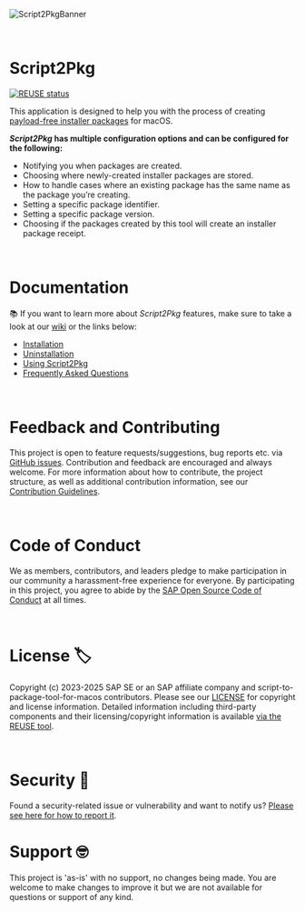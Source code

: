 ![Script2PkgBanner](https://github.com/SAP/script-to-package-tool-for-macos/blob/main/readme_images/macOS_script2Pkg_Banner_GitHub.png)

<br/>

# Script2Pkg 

[![REUSE status](https://api.reuse.software/badge/github.com/SAP/script-to-package-tool-for-macos)](https://api.reuse.software/info/github.com/SAP/script-to-package-tool-for-macos)
 
This application is designed to help you with the process of creating [payload-free installer packages](https://github.com/SAP/script-to-package-tool-for-macos/wiki/Glossary#payload-free-installer-package) for macOS. 

**_Script2Pkg_ has multiple configuration options and can be configured for the following:**

* Notifying you when packages are created.
* Choosing where newly-created installer packages are stored.
* How to handle cases where an existing package has the same name as the package you’re creating.
* Setting a specific package identifier.
* Setting a specific package version.
* Choosing if the packages created by this tool will create an installer package receipt.

<br/>

# Documentation 

📚 If you want to learn more about _Script2Pkg_ features, make sure to take a look at our [wiki](https://github.com/SAP/script-to-package-tool-for-macos/wiki) or the links below:

* [Installation](https://github.com/SAP/script-to-package-tool-for-macos/wiki/Installation)
* [Uninstallation](https://github.com/SAP/script-to-package-tool-for-macos/wiki/Uninstallation)
* [Using Script2Pkg](https://github.com/SAP/script-to-package-tool-for-macos/wiki/Using-Script2Pkg)
* [Frequently Asked Questions](https://github.com/SAP/script-to-package-tool-for-macos/wiki/Frequently-Asked-Questions)

<br/>

# Feedback and Contributing

This project is open to feature requests/suggestions, bug reports etc. via [GitHub issues](https://github.com/SAP/script-to-package-tool-for-macos/issues). Contribution and feedback are encouraged and always welcome. For more information about how to contribute, the project structure, as well as additional contribution information, see our [Contribution Guidelines](CONTRIBUTING.md).

<br/>

# Code of Conduct

We as members, contributors, and leaders pledge to make participation in our community a harassment-free experience for everyone. By participating in this project, you agree to abide by the [SAP Open Source Code of Conduct](https://github.com/SAP/.github/blob/main/CODE_OF_CONDUCT.md) at all times.

<br/>

# License 🏷️

Copyright (c) 2023-2025 SAP SE or an SAP affiliate company and script-to-package-tool-for-macos
 contributors. Please see our [LICENSE](LICENSE) for copyright and license information. Detailed information including third-party components and their licensing/copyright information is available [via the REUSE tool](https://api.reuse.software/info/github.com/SAP/script-to-package-tool-for-macos).

<br/>

# Security 👮
Found a security-related issue or vulnerability and want to notify us? [Please see here for how to report it](https://github.com/SAP/script-to-package-tool-for-macos/security/policy).

# Support 🤓

This project is 'as-is' with no support, no changes being made. You are welcome to make changes to improve it but we are not available for questions or support of any kind.

